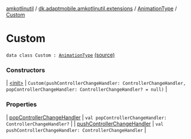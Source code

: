 [amkotlinutil](../../../index.md) / [dk.adaptmobile.amkotlinutil.extensions](../../index.md) / [AnimationType](../index.md) / [Custom](./index.md)

# Custom

`data class Custom : `[`AnimationType`](../index.md) [(source)](https://github.com/adaptmobile-organization/amkotlinutil/tree/master/amkotlinutil/amkotlinutil/src/main/java/dk/adaptmobile/amkotlinutil/extensions/ConductorExtensions.kt#L49)

### Constructors

| [&lt;init&gt;](-init-.md) | `Custom(pushControllerChangeHandler: ControllerChangeHandler, popControllerChangeHandler: ControllerChangeHandler? = null)` |

### Properties

| [popControllerChangeHandler](pop-controller-change-handler.md) | `val popControllerChangeHandler: ControllerChangeHandler?` |
| [pushControllerChangeHandler](push-controller-change-handler.md) | `val pushControllerChangeHandler: ControllerChangeHandler` |

